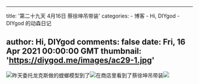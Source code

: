 
---
title: '第二十九天 4月16日 蔡徐坤吊带装'
categories: 
    - 博客
    - Hi, DIYgod
    - DIYgod 的动森日记

author: Hi, DIYgod
comments: false
date: Fri, 16 Apr 2021 00:00:00 GMT
thumbnail: 'https://diygod.me/images/ac29-1.jpg'
---

<div>   
<picture><source srcset="/images/ac29-1.webp" type="image/webp"><img loading="lazy" src="https://diygod.me/images/ac29-1.jpg" referrerpolicy="no-referrer"></picture>昨天委托龙克斯做的螳螂模型到了<picture><source srcset="/images/ac29-2.webp" type="image/webp"><img loading="lazy" src="https://diygod.me/images/ac29-2.jpg" referrerpolicy="no-referrer"></picture>在商店里看到了蔡徐坤吊带装<picture><source srcset="/images/ac29-3.webp" type="image/webp"><img loading="lazy" src="https://diygod.me/images/ac29-3.jpg" referrerpolicy="no-referrer"></picture>  
</div>
            